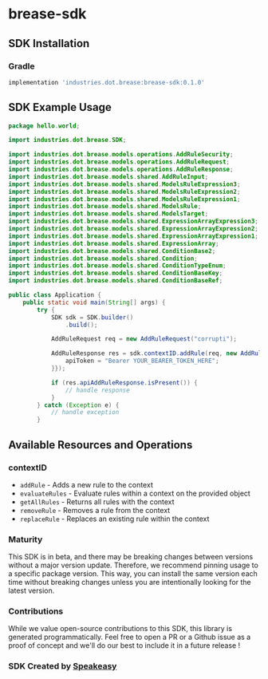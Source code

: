 # brease-sdk

<!-- Start SDK Installation -->
## SDK Installation

### Gradle

```groovy
implementation 'industries.dot.brease:brease-sdk:0.1.0'
```
<!-- End SDK Installation -->

## SDK Example Usage
<!-- Start SDK Example Usage -->
```java
package hello.world;

import industries.dot.brease.SDK;

import industries.dot.brease.models.operations.AddRuleSecurity;
import industries.dot.brease.models.operations.AddRuleRequest;
import industries.dot.brease.models.operations.AddRuleResponse;
import industries.dot.brease.models.shared.AddRuleInput;
import industries.dot.brease.models.shared.ModelsRuleExpression3;
import industries.dot.brease.models.shared.ModelsRuleExpression2;
import industries.dot.brease.models.shared.ModelsRuleExpression1;
import industries.dot.brease.models.shared.ModelsRule;
import industries.dot.brease.models.shared.ModelsTarget;
import industries.dot.brease.models.shared.ExpressionArrayExpression3;
import industries.dot.brease.models.shared.ExpressionArrayExpression2;
import industries.dot.brease.models.shared.ExpressionArrayExpression1;
import industries.dot.brease.models.shared.ExpressionArray;
import industries.dot.brease.models.shared.ConditionBase2;
import industries.dot.brease.models.shared.Condition;
import industries.dot.brease.models.shared.ConditionTypeEnum;
import industries.dot.brease.models.shared.ConditionBaseKey;
import industries.dot.brease.models.shared.ConditionBaseRef;

public class Application {
    public static void main(String[] args) {
        try {
            SDK sdk = SDK.builder()
                .build();

            AddRuleRequest req = new AddRuleRequest("corrupti");            

            AddRuleResponse res = sdk.contextID.addRule(req, new AddRuleSecurity("magnam") {{
                apiToken = "Bearer YOUR_BEARER_TOKEN_HERE";
            }});

            if (res.apiAddRuleResponse.isPresent()) {
                // handle response
            }
        } catch (Exception e) {
            // handle exception
        }
```
<!-- End SDK Example Usage -->

<!-- Start SDK Available Operations -->
## Available Resources and Operations


### contextID

* `addRule` - Adds a new rule to the context
* `evaluateRules` - Evaluate rules within a context on the provided object
* `getAllRules` - Returns all rules with the context
* `removeRule` - Removes a rule from the context
* `replaceRule` - Replaces an existing rule within the context
<!-- End SDK Available Operations -->

### Maturity

This SDK is in beta, and there may be breaking changes between versions without a major version update. Therefore, we recommend pinning usage 
to a specific package version. This way, you can install the same version each time without breaking changes unless you are intentionally 
looking for the latest version.

### Contributions

While we value open-source contributions to this SDK, this library is generated programmatically. 
Feel free to open a PR or a Github issue as a proof of concept and we'll do our best to include it in a future release !

### SDK Created by [Speakeasy](https://docs.speakeasyapi.dev/docs/using-speakeasy/client-sdks)
